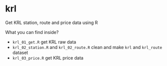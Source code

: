 # krl
Get KRL station, route and price data using R

What you can find inside?

* `krl_01_get.R` get KRL raw data
* `krl_02_station.R` and `krl_02_route.R` clean and make `krl` and `krl_route` dataset
* `krl_03_price.R` get KRL price data
